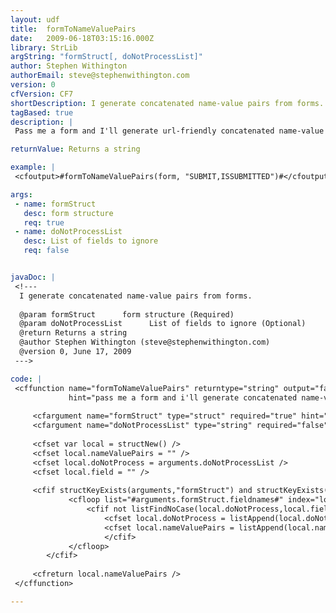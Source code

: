 ```yaml
---
layout: udf
title:  formToNameValuePairs
date:   2009-06-18T03:15:16.000Z
library: StrLib
argString: "formStruct[, doNotProcessList]"
author: Stephen Withington
authorEmail: steve@stephenwithington.com
version: 0
cfVersion: CF7
shortDescription: I generate concatenated name-value pairs from forms.
tagBased: true
description: |
 Pass me a form and I'll generate url-friendly concatenated name-value pairs of each form field. If you want me to ignore any of the form fields, I can do that too!

returnValue: Returns a string

example: |
 <cfoutput>#formToNameValuePairs(form, "SUBMIT,ISSUBMITTED")#</cfoutput>

args:
 - name: formStruct
   desc: form structure
   req: true
 - name: doNotProcessList
   desc: List of fields to ignore
   req: false


javaDoc: |
 <!---
  I generate concatenated name-value pairs from forms.
  
  @param formStruct      form structure (Required)
  @param doNotProcessList      List of fields to ignore (Optional)
  @return Returns a string 
  @author Stephen Withington (steve@stephenwithington.com) 
  @version 0, June 17, 2009 
 --->

code: |
 <cffunction name="formToNameValuePairs" returntype="string" output="false" access="remote"
             hint="pass me a form and i'll generate concatenated name-value pairs.">
 
     <cfargument name="formStruct" type="struct" required="true" hint="the form struct to parse and concatenate" />
     <cfargument name="doNotProcessList" type="string" required="false" hint="a list of form fields to ignore" default="" />
 
     <cfset var local = structNew() />
     <cfset local.nameValuePairs = "" />
     <cfset local.doNotProcess = arguments.doNotProcessList />
     <cfset local.field = "" />
 
     <cfif structKeyExists(arguments,"formStruct") and structKeyExists(arguments.formStruct,"fieldnames")>
             <cfloop list="#arguments.formStruct.fieldnames#" index="local.field"> 
                 <cfif not listFindNoCase(local.doNotProcess,local.field)>
                     <cfset local.doNotProcess = listAppend(local.doNotProcess,local.field) />
                     <cfset local.nameValuePairs = listAppend(local.nameValuePairs,lcase(local.field) & "=" & urlEncodedFormat(form[local.field], "utf-8"), "&") />                        
                     </cfif>
             </cfloop>
        </cfif>    
 
     <cfreturn local.nameValuePairs />    
 </cffunction>

---
```


